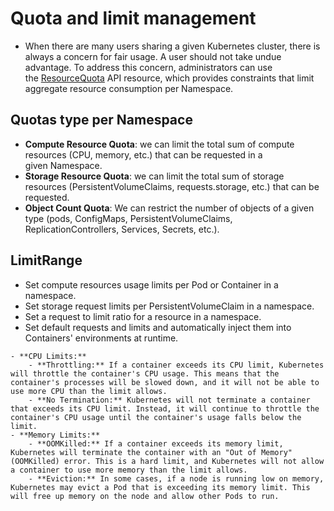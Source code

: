 # Quota and limit management
- When there are many users sharing a given Kubernetes cluster, there is always a concern for fair usage. A user should not take undue advantage. To address this concern, administrators can use the [ResourceQuota](https://kubernetes.io/docs/concepts/policy/resource-quotas/) API resource, which provides constraints that limit aggregate resource consumption per Namespace.
## Quotas type per Namespace
- **Compute Resource Quota**: we can limit the total sum of compute resources (CPU, memory, etc.) that can be requested in a given Namespace.
- **Storage Resource Quota**: we can limit the total sum of storage resources (PersistentVolumeClaims, requests.storage, etc.) that can be requested.
- **Object Count Quota**: We can restrict the number of objects of a given type (pods, ConfigMaps, PersistentVolumeClaims, ReplicationControllers, Services, Secrets, etc.).
## LimitRange
- Set compute resources usage limits per Pod or Container in a namespace.
- Set storage request limits per PersistentVolumeClaim in a namespace.
- Set a request to limit ratio for a resource in a namespace.
- Set default requests and limits and automatically inject them into Containers' environments at runtime.
```ad-note
- **CPU Limits:**
	- **Throttling:** If a container exceeds its CPU limit, Kubernetes will throttle the container's CPU usage. This means that the container's processes will be slowed down, and it will not be able to use more CPU than the limit allows.
	- **No Termination:** Kubernetes will not terminate a container that exceeds its CPU limit. Instead, it will continue to throttle the container's CPU usage until the container's usage falls below the limit.
- **Memory Limits:**
	- **OOMKilled:** If a container exceeds its memory limit, Kubernetes will terminate the container with an "Out of Memory" (OOMKilled) error. This is a hard limit, and Kubernetes will not allow a container to use more memory than the limit allows.
	- **Eviction:** In some cases, if a node is running low on memory, Kubernetes may evict a Pod that is exceeding its memory limit. This will free up memory on the node and allow other Pods to run.
```